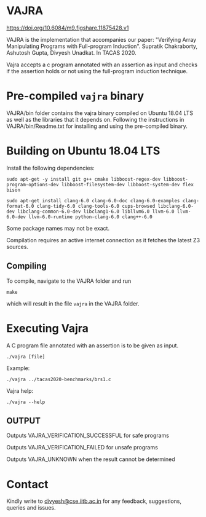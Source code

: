 # VAJRA
https://doi.org/10.6084/m9.figshare.11875428.v1

VAJRA is the implementation that accompanies our paper:
"Verifying Array Manipulating Programs with Full-program Induction". Supratik Chakraborty, Ashutosh Gupta, Divyesh Unadkat. In TACAS 2020. 

Vajra accepts a c program annotated with an assertion as input and
checks if the assertion holds or not using the full-program induction
technique.

Pre-compiled `vajra` binary
===========================

VAJRA/bin folder contains the vajra binary compiled on Ubuntu 18.04 LTS as well as
the libraries that it depends on. Following the instructions in VAJRA/bin/Readme.txt
for installing and using the pre-compiled binary.

Building on Ubuntu 18.04 LTS
============================

Install the following dependencies:

	sudo apt-get -y install git g++ cmake libboost-regex-dev libboost-program-options-dev libboost-filesystem-dev libboost-system-dev flex bison

	sudo apt-get install clang-6.0 clang-6.0-doc clang-6.0-examples clang-format-6.0 clang-tidy-6.0 clang-tools-6.0 cups-browsed libclang-6.0-dev libclang-common-6.0-dev libclang1-6.0 libllvm6.0 llvm-6.0 llvm-6.0-dev llvm-6.0-runtime python-clang-6.0 clang++-6.0

Some package names may not be exact.

Compilation requires an active internet connection as it fetches the latest Z3 sources.

Compiling
---------

To compile, navigate to the VAJRA folder and run

	make

which will result in the file `vajra` in the VAJRA folder.

Executing Vajra
===============

A C program file annotated with an assertion is to be given as input.

	./vajra [file]

Example:

	./vajra ../tacas2020-benchmarks/brs1.c

Vajra help:

	./vajra --help

OUTPUT
-------

Outputs VAJRA_VERIFICATION_SUCCESSFUL for safe programs

Outputs VAJRA_VERIFICATION_FAILED for unsafe programs

Outputs VAJRA_UNKNOWN when the result cannot be determined

Contact
=======

Kindly write to divyesh@cse.iitb.ac.in for any feedback, suggestions, queries and issues.

